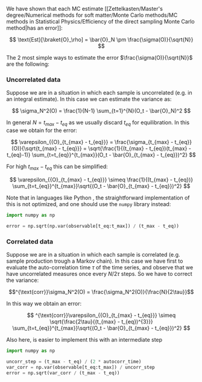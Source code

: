 We have shown that each MC estimate [[Zettelkasten/Master's degree/Numerical methods for soft matter/Monte Carlo methods/MC methods in Statistical Physics/Efficiency of the direct sampling Monte Carlo method|has an error]]:

$$ \text{Est}[\braket{O}_\rho] = \bar{O}_N \pm \frac{\sigma(O)}{\sqrt{N}} $$

The 2 most simple ways to estimate the error $\frac{\sigma(O)}{\sqrt{N}}$ are the following:
### Uncorrelated data

Suppose we are in a situation in which each sample is uncorrelated (e.g. in an integral estimate). In this case we can estimate the variance as:

$$ \sigma_N^2(O) = \frac{1}{N-1} \sum_{t=1}^{N}(O_t - \bar{O}_N)^2 $$

In general $N = t_{max} - t_{eq}$ as we usually discard $t_{eq}$ for equilibration. In this case we obtain for the error:

$$ \varepsilon_{{O}_{t_{max} - t_{eq}}} = \frac{\sigma_{t_{max} - t_{eq}}(O)}{\sqrt{t_{max} - t_{eq}}} = \sqrt{\frac{1}{(t_{max} - t_{eq})(t_{max} - t_{eq}-1)} \sum_{t=t_{eq}}^{t_{max}}(O_t - \bar{O}_{t_{max} - t_{eq}})^2} $$

For high $t_{max}-t_{eq}$ this can be simplified:

$$ \varepsilon_{{O}_{t_{max} - t_{eq}}} \simeq   \frac{1}{(t_{max} - t_{eq})} \sum_{t=t_{eq}}^{t_{max}}\sqrt{(O_t - \bar{O}_{t_{max} - t_{eq}})^2} $$

Note that in languages like Python , the straightforward implementation of this is not optimized, and one should use the `numpy` library instead:

````Python
import numpy as np

error = np.sqrt(np.var(observable[t_eq:t_max]) / (t_max - t_eq))
````

### Correlated data

Suppose we are in a situation in which each sample is correlated (e.g. sample production trough a Markov chain). In this case we have first to evaluate the auto-correlation time $\tau$ of the time series, and observe that we have uncorrelated measures once every $N/2\tau$ steps.
So we have to correct the variance:

$$^{\text{corr}}\sigma_N^2(O) = \frac{\sigma_N^2(O)}{\frac{N}{2\tau}}$$

In this way we obtain an error:

$$ ^{\text{corr}}\varepsilon_{{O}_{t_{max} - t_{eq}}} \simeq   \sqrt{\frac{2\tau}{(t_{max} - t_{eq})^{3}}} \sum_{t=t_{eq}}^{t_{max}}\sqrt{(O_t - \bar{O}_{t_{max} - t_{eq}})^2} $$

Also here, is easier to implement this with an intermediate step

````Python
import numpy as np

uncorr_step = (t_max - t_eq) / (2 * autocorr_time)
var_corr = np.var(observable[t_eq:t_max]) / uncorr_step
error = np.sqrt(var_corr / (t_max - t_eq))
````
